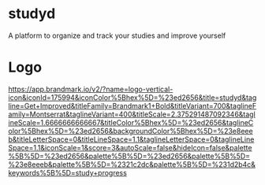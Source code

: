 # studyd
A platform to organize and track your studies and improve yourself

# Logo
https://app.brandmark.io/v2/?name=logo-vertical-icon&iconId=175994&iconColor%5Bhex%5D=%23ed2656&title=studyd&tagline=Get+Improved&titleFamily=Brandmark1+Bold&titleVariant=700&taglineFamily=Montserrat&taglineVariant=400&titleScale=2.375291487092346&taglineScale=1.6666666666667&titleColor%5Bhex%5D=%23ed2656&taglineColor%5Bhex%5D=%23ed2656&backgroundColor%5Bhex%5D=%23e8eeeb&titleLetterSpace=0&titleLineSpace=1.1&taglineLetterSpace=0&taglineLineSpace=1.1&iconScale=1&score=3&autoScale=false&hideIcon=false&palette%5B%5D=%23ed2656&palette%5B%5D=%23ed2656&palette%5B%5D=%23e8eeeb&palette%5B%5D=%2321c2dc&palette%5B%5D=%231d2b4c&keywords%5B%5D=study+progress